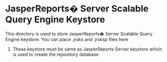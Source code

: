 # JasperReports� Server Scalable Query Engine Keystore
This directory is used to store JasperReports� Server Scalable Query Engine keystore. You can place .jrsks and .jrsksp files here
1. These keystore must be same as JasperReports Server keystore which is used to create the repository database
